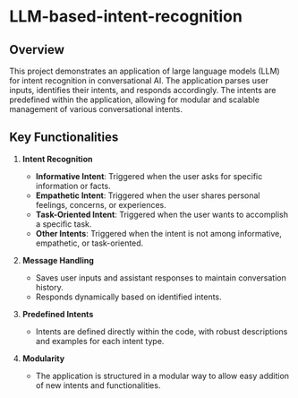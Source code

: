 # LLM-based-intent-recognition

## Overview

This project demonstrates an application of large language models (LLM) for intent recognition in conversational AI. The application parses user inputs, identifies their intents, and responds accordingly. The intents are predefined within the application, allowing for modular and scalable management of various conversational intents.

## Key Functionalities

1. **Intent Recognition**
    - **Informative Intent**: Triggered when the user asks for specific information or facts.
    - **Empathetic Intent**: Triggered when the user shares personal feelings, concerns, or experiences.
    - **Task-Oriented Intent**: Triggered when the user wants to accomplish a specific task.
    - **Other Intents**: Triggered when the intent is not among informative, empathetic, or task-oriented.

2. **Message Handling**
    - Saves user inputs and assistant responses to maintain conversation history.
    - Responds dynamically based on identified intents.

3. **Predefined Intents**
    - Intents are defined directly within the code, with robust descriptions and examples for each intent type.

4. **Modularity**
    - The application is structured in a modular way to allow easy addition of new intents and functionalities.

